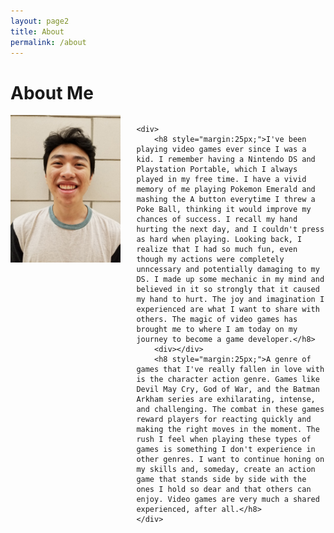 ```yaml
---
layout: page2
title: About
permalink: /about
---
```


# About Me

<div style="overflow: hidden; padding-bottom:25px;">
    <img src="/assets/img/WilliamNguyen.jpg" style="float: left; max-width:35%; padding-right: 25px;">

    <div>
        <h8 style="margin:25px;">I've been playing video games ever since I was a kid. I remember having a Nintendo DS and Playstation Portable, which I always played in my free time. I have a vivid memory of me playing Pokemon Emerald and mashing the A button everytime I threw a Poke Ball, thinking it would improve my chances of success. I recall my hand hurting the next day, and I couldn't press as hard when playing. Looking back, I realize that I had so much fun, even though my actions were completely unncessary and potentially damaging to my DS. I made up some mechanic in my mind and believed in it so strongly that it caused my hand to hurt. The joy and imagination I experienced are what I want to share with others. The magic of video games has brought me to where I am today on my journey to become a game developer.</h8>
        <div></div>
        <h8 style="margin:25px;">A genre of games that I've really fallen in love with is the character action genre. Games like Devil May Cry, God of War, and the Batman Arkham series are exhilarating, intense, and challenging. The combat in these games reward players for reacting quickly and making the right moves in the moment. The rush I feel when playing these types of games is something I don't experience in other genres. I want to continue honing on my skills and, someday, create an action game that stands side by side with the ones I hold so dear and that others can enjoy. Video games are very much a shared experienced, after all.</h8>
    </div>
</div>